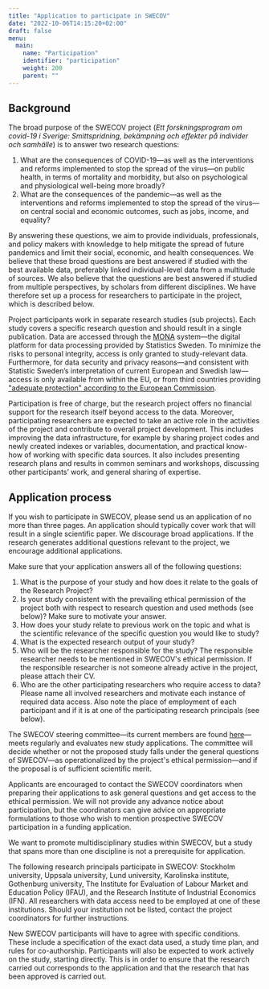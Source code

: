 ```yaml
---
title: "Application to participate in SWECOV"
date: "2022-10-06T14:15:20+02:00"
draft: false
menu:
  main:
    name: "Participation"
    identifier: "participation"
    weight: 200
    parent: ""
---
```

## Background

The broad purpose of the SWECOV project (*Ett forskningsprogram om covid-19 i Sverige: Smittspridning, bekämpning och effekter på individer och samhälle*) is to answer two research questions:

  1. What are the consequences of COVID-19—as well as the interventions and reforms implemented to stop the spread of the virus—on public health, in terms of mortality and morbidity, but also on psychological and physiological well-being more broadly?
  2. What are the consequences of the pandemic—as well as the interventions and reforms implemented to stop the spread of the virus—on central social and economic outcomes, such as jobs, income, and equality?

By answering these questions, we aim to provide individuals, professionals, and policy makers with knowledge to help mitigate the spread of future pandemics and limit their social, economic, and health consequences. We believe that these broad questions are best answered if studied with the best available data, preferably linked individual-level data from a multitude of sources. We also believe that the questions are best answered if studied from multiple perspectives, by scholars from different disciplines. We have therefore set up a process for researchers to participate in the project, which is described below.

Project participants work in separate research studies (sub projects). Each study covers a specific research question and should result in a single publication. Data are accessed through the [MONA](https://www.scb.se/en/services/ordering-data-and-statistics/ordering-microdata/mona--statistics-swedens-platform-for-access-to-microdata/) system—the digital platform for data processing provided by Statistics Sweden. To minimize the risks to personal integrity, access is only granted to study-relevant data. Furthermore, for data security and privacy reasons—and consistent with Statistic Sweden’s interpretation of current European and Swedish law—access is only available from within the EU, or from third countries providing ["adequate protection" according to the European Commission](https://ec.europa.eu/info/law/law-topic/data-protection/international-dimension-data-protection/adequacy-decisions_en).

Participation is free of charge, but the research project offers no financial support for the research itself beyond access to the data. Moreover, participating researchers are expected to take an active role in the activities of the project and contribute to overall project development. This includes improving the data infrastructure, for example by sharing project codes and newly created indexes or variables, documentation, and practical know-how of working with specific data sources. It also includes presenting research plans and results in common seminars and workshops, discussing other participants’ work, and general sharing of expertise.

## Application process

If you wish to participate in SWECOV, please send us an application of no more than three pages. An application should typically cover work that will result in a single scientific paper. We discourage broad applications. If the research generates additional questions relevant to the project, we encourage additional applications.

Make sure that your application answers all of the following questions:

  1. What is the purpose of your study and how does it relate to the goals of the Research Project?
  2. Is your study consistent with the prevailing ethical permission of the project both with respect to research question and used methods (see below)? Make sure to motivate your answer.
  3. How does your study relate to previous work on the topic and what is the scientific relevance of the specific question you would like to study?
  4. What is the expected research output of your study?
  5. Who will be the researcher responsible for the study? The responsible researcher needs to be mentioned in SWECOV's ethical permission. If the responsible researcher is not someone already active in the project, please attach their CV.
  6. Who are the other participating researchers who require access to data? Please name all involved researchers and motivate each instance of required data access. Also note the place of employment of each participant and if it is at one of the participating research principals (see below).

The SWECOV steering committee—its current members are found [here](../aboutus/)—meets regularly and evaluates new study applications. The committee will decide whether or not the proposed study falls under the general questions of SWECOV—as operationalized by the project's ethical permission—and if the proposal is of sufficient scientific merit.

Applicants are encouraged to contact the SWECOV coordinators when preparing their applications to ask general questions and get access to the ethical permission. We will not provide any advance notice about participation, but the coordinators can give advice on appropriate formulations to those who wish to mention prospective SWECOV participation in a funding application.

We want to promote multidisciplinary studies within SWECOV, but a study that spans more than one discipline is not a prerequisite for application.

The following research principals participate in SWECOV: Stockholm university, Uppsala university, Lund university, Karolinska institute, Gothenburg university, The Institute for Evaluation of Labour Market and Education Policy (IFAU), and the Research Institute of Industrial Economics (IFN). All researchers with data access need to be employed at one of these institutions. Should your institution not be listed, contact the project coordinators for further instructions.

New SWECOV participants will have to agree with specific conditions. These include a specification of the exact data used, a study time plan, and rules for co-authorship. Participants will also be expected to work actively on the study, starting directly. This is in order to ensure that the research carried out corresponds to the application and that the research that has been approved is carried out.
